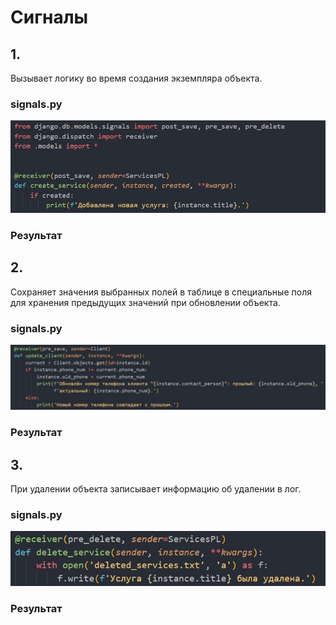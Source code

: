 # Cигналы

## 1.
Вызывает логику во время создания экземпляра объекта.
### signals.py
![code](22.jpg)
### Результат
<!-- ![result](21.jpg) -->

## 2.
Сохраняет значения выбранных полей в таблице в 
специальные поля для хранения предыдущих значений 
при обновлении объекта.
### signals.py
![code](24.jpg)
### Результат
<!-- ![result](23.jpg) -->

## 3.
При удалении объекта записывает информацию об удалении в лог.
### signals.py
![code](27.jpg)
### Результат
<!-- ![result](25.jpg) -->

